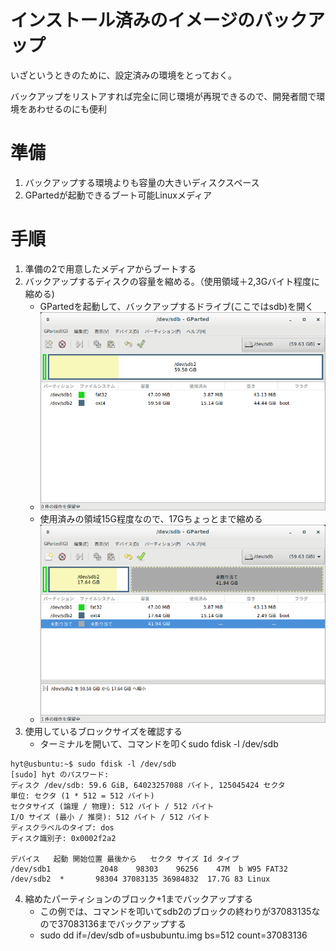 # インストール済みのイメージのバックアップ
いざというときのために、設定済みの環境をとっておく。

バックアップをリストアすれば完全に同じ環境が再現できるので、開発者間で環境をあわせるのにも便利

# 準備
1. バックアップする環境よりも容量の大きいディスクスペース
2. GPartedが起動できるブート可能Linuxメディア

# 手順
1. 準備の2で用意したメディアからブートする
2. バックアップするディスクの容量を縮める。（使用領域＋2,3Gバイト程度に縮める)
    - GPartedを起動して、バックアップするドライブ(ここではsdb)を開く
    - ![gparted1](./pic/backup01.png)
    - 使用済みの領域15G程度なので、17Gちょっとまで縮める
    - ![gparted2](./pic/backup02.png)
3. 使用しているブロックサイズを確認する
    - ターミナルを開いて、コマンドを叩くsudo fdisk -l /dev/sdb
```
hyt@usbuntu:~$ sudo fdisk -l /dev/sdb
[sudo] hyt のパスワード:
ディスク /dev/sdb: 59.6 GiB, 64023257088 バイト, 125045424 セクタ
単位: セクタ (1 * 512 = 512 バイト)
セクタサイズ (論理 / 物理): 512 バイト / 512 バイト
I/O サイズ (最小 / 推奨): 512 バイト / 512 バイト
ディスクラベルのタイプ: dos
ディスク識別子: 0x0002f2a2

デバイス   起動 開始位置 最後から   セクタ サイズ Id タイプ
/dev/sdb1           2048    98303    96256    47M  b W95 FAT32
/dev/sdb2  *       98304 37083135 36984832  17.7G 83 Linux
```

4. 縮めたパーティションのブロック+1までバックアップする
    - この例では、コマンドを叩いてsdb2のブロックの終わりが37083135なので37083136までバックアップする
    - sudo dd if=/dev/sdb of=usbubuntu.img bs=512 count=37083136
